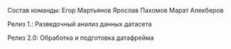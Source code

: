 Состав команды:
Егор Мартьянов
Ярослав Пахомов
Марат Алекберов

Релиз 1.:
Разведочный анализ данных датасета

Релиз 2.0:
Обработка и подготовка датафрейма